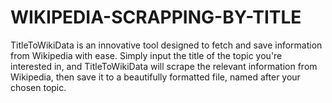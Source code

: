 # WIKIPEDIA-SCRAPPING-BY-TITLE
TitleToWikiData is an innovative tool designed to fetch and save information from Wikipedia with ease. Simply input the title of the topic you're interested in, and TitleToWikiData will scrape the relevant information from Wikipedia, then save it to a beautifully formatted file, named after your chosen topic.
